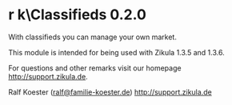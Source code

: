 r k\Classifieds 0.2.0
===========================

With classifieds you can manage your own market.

This module is intended for being used with Zikula 1.3.5 and 1.3.6.

For questions and other remarks visit our homepage http://support.zikula.de.

Ralf Koester (ralf@familie-koester.de)
http://support.zikula.de
